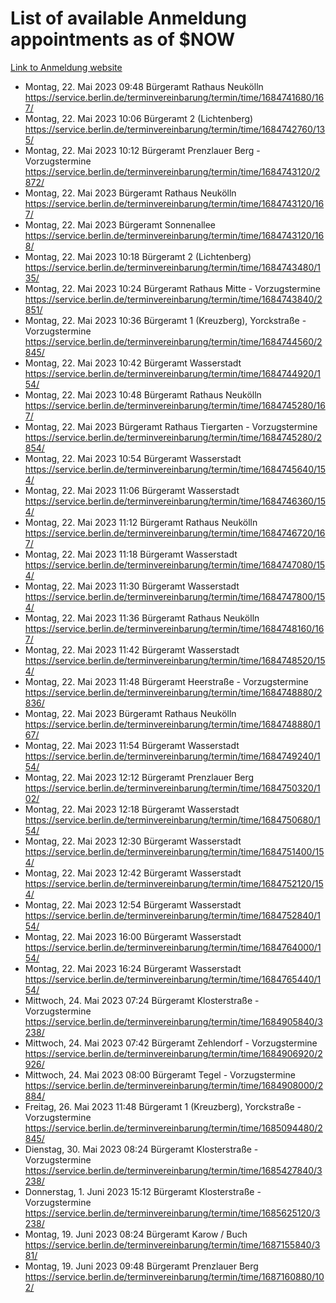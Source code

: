 # List of available Anmeldung appointments as of $NOW
[Link to Anmeldung website](https://service.berlin.de/terminvereinbarung/termin/tag.php?termin=1&anliegen[]=120686&dienstleisterlist=122210,122217,327316,122219,327312,122227,327314,122231,327346,122243,327348,122254,122252,329742,122260,329745,122262,329748,122271,327278,122273,327274,122277,327276,330436,122280,327294,122282,327290,122284,327292,122291,327270,122285,327266,122286,327264,122296,327268,150230,329760,122297,327286,122294,327284,122312,329763,122314,329775,122304,327330,122311,327334,122309,327332,317869,122281,327352,122279,329772,122283,122276,327324,122274,327326,122267,329766,122246,327318,122251,327320,122257,327322,122208,327298,122226,327300&herkunft=http%3A%2F%2Fservice.berlin.de%2Fdienstleistung%2F120686%2F)
- Montag, 22. Mai 2023 09:48 Bürgeramt Rathaus Neukölln https://service.berlin.de/terminvereinbarung/termin/time/1684741680/167/
- Montag, 22. Mai 2023 10:06 Bürgeramt 2 (Lichtenberg) https://service.berlin.de/terminvereinbarung/termin/time/1684742760/135/
- Montag, 22. Mai 2023 10:12 Bürgeramt Prenzlauer Berg - Vorzugstermine https://service.berlin.de/terminvereinbarung/termin/time/1684743120/2872/
- Montag, 22. Mai 2023  Bürgeramt Rathaus Neukölln https://service.berlin.de/terminvereinbarung/termin/time/1684743120/167/
- Montag, 22. Mai 2023  Bürgeramt Sonnenallee https://service.berlin.de/terminvereinbarung/termin/time/1684743120/168/
- Montag, 22. Mai 2023 10:18 Bürgeramt 2 (Lichtenberg) https://service.berlin.de/terminvereinbarung/termin/time/1684743480/135/
- Montag, 22. Mai 2023 10:24 Bürgeramt Rathaus Mitte - Vorzugstermine https://service.berlin.de/terminvereinbarung/termin/time/1684743840/2851/
- Montag, 22. Mai 2023 10:36 Bürgeramt 1 (Kreuzberg), Yorckstraße - Vorzugstermine https://service.berlin.de/terminvereinbarung/termin/time/1684744560/2845/
- Montag, 22. Mai 2023 10:42 Bürgeramt Wasserstadt https://service.berlin.de/terminvereinbarung/termin/time/1684744920/154/
- Montag, 22. Mai 2023 10:48 Bürgeramt Rathaus Neukölln https://service.berlin.de/terminvereinbarung/termin/time/1684745280/167/
- Montag, 22. Mai 2023  Bürgeramt Rathaus Tiergarten - Vorzugstermine https://service.berlin.de/terminvereinbarung/termin/time/1684745280/2854/
- Montag, 22. Mai 2023 10:54 Bürgeramt Wasserstadt https://service.berlin.de/terminvereinbarung/termin/time/1684745640/154/
- Montag, 22. Mai 2023 11:06 Bürgeramt Wasserstadt https://service.berlin.de/terminvereinbarung/termin/time/1684746360/154/
- Montag, 22. Mai 2023 11:12 Bürgeramt Rathaus Neukölln https://service.berlin.de/terminvereinbarung/termin/time/1684746720/167/
- Montag, 22. Mai 2023 11:18 Bürgeramt Wasserstadt https://service.berlin.de/terminvereinbarung/termin/time/1684747080/154/
- Montag, 22. Mai 2023 11:30 Bürgeramt Wasserstadt https://service.berlin.de/terminvereinbarung/termin/time/1684747800/154/
- Montag, 22. Mai 2023 11:36 Bürgeramt Rathaus Neukölln https://service.berlin.de/terminvereinbarung/termin/time/1684748160/167/
- Montag, 22. Mai 2023 11:42 Bürgeramt Wasserstadt https://service.berlin.de/terminvereinbarung/termin/time/1684748520/154/
- Montag, 22. Mai 2023 11:48 Bürgeramt Heerstraße - Vorzugstermine https://service.berlin.de/terminvereinbarung/termin/time/1684748880/2836/
- Montag, 22. Mai 2023  Bürgeramt Rathaus Neukölln https://service.berlin.de/terminvereinbarung/termin/time/1684748880/167/
- Montag, 22. Mai 2023 11:54 Bürgeramt Wasserstadt https://service.berlin.de/terminvereinbarung/termin/time/1684749240/154/
- Montag, 22. Mai 2023 12:12 Bürgeramt Prenzlauer Berg https://service.berlin.de/terminvereinbarung/termin/time/1684750320/102/
- Montag, 22. Mai 2023 12:18 Bürgeramt Wasserstadt https://service.berlin.de/terminvereinbarung/termin/time/1684750680/154/
- Montag, 22. Mai 2023 12:30 Bürgeramt Wasserstadt https://service.berlin.de/terminvereinbarung/termin/time/1684751400/154/
- Montag, 22. Mai 2023 12:42 Bürgeramt Wasserstadt https://service.berlin.de/terminvereinbarung/termin/time/1684752120/154/
- Montag, 22. Mai 2023 12:54 Bürgeramt Wasserstadt https://service.berlin.de/terminvereinbarung/termin/time/1684752840/154/
- Montag, 22. Mai 2023 16:00 Bürgeramt Wasserstadt https://service.berlin.de/terminvereinbarung/termin/time/1684764000/154/
- Montag, 22. Mai 2023 16:24 Bürgeramt Wasserstadt https://service.berlin.de/terminvereinbarung/termin/time/1684765440/154/
- Mittwoch, 24. Mai 2023 07:24 Bürgeramt Klosterstraße - Vorzugstermine https://service.berlin.de/terminvereinbarung/termin/time/1684905840/3238/
- Mittwoch, 24. Mai 2023 07:42 Bürgeramt Zehlendorf - Vorzugstermine https://service.berlin.de/terminvereinbarung/termin/time/1684906920/2926/
- Mittwoch, 24. Mai 2023 08:00 Bürgeramt Tegel - Vorzugstermine https://service.berlin.de/terminvereinbarung/termin/time/1684908000/2884/
- Freitag, 26. Mai 2023 11:48 Bürgeramt 1 (Kreuzberg), Yorckstraße - Vorzugstermine https://service.berlin.de/terminvereinbarung/termin/time/1685094480/2845/
- Dienstag, 30. Mai 2023 08:24 Bürgeramt Klosterstraße - Vorzugstermine https://service.berlin.de/terminvereinbarung/termin/time/1685427840/3238/
- Donnerstag, 1. Juni 2023 15:12 Bürgeramt Klosterstraße - Vorzugstermine https://service.berlin.de/terminvereinbarung/termin/time/1685625120/3238/
- Montag, 19. Juni 2023 08:24 Bürgeramt Karow / Buch https://service.berlin.de/terminvereinbarung/termin/time/1687155840/381/
- Montag, 19. Juni 2023 09:48 Bürgeramt Prenzlauer Berg https://service.berlin.de/terminvereinbarung/termin/time/1687160880/102/
